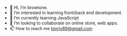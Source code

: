 - 👋 Hi, I’m browtone.
- 👀 I’m interested in learning front/back end development. 
- 🌱 I’m currently learning JavaScript
- 💞️ I’m looking to collaborate on online store, web apps.
- 📫 How to reach me tonriv89@gmail.com

<!---
tonriv89/tonriv89 is a ✨ special ✨ repository because its `README.md` (this file) appears on your GitHub profile.
You can click the Preview link to take a look at your changes.
--->
